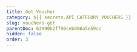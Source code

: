 ```yaml
---
title: Get Voucher
category: ${{ secrets.API_CATEGORY_VOUCHERS }}
slug: vouchers-get
parentDoc: 63990b2ff90ceb006a5e59cc
hidden: false
order: 3
---
```

